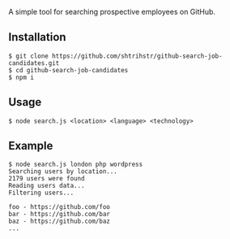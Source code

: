 A simple tool for searching prospective employees on GitHub.

## Installation
```
$ git clone https://github.com/shtrihstr/github-search-job-candidates.git
$ cd github-search-job-candidates
$ npm i
```

## Usage
```
$ node search.js <location> <language> <technology>
```

## Example
```
$ node search.js london php wordpress
Searching users by location...
2179 users were found
Reading users data...
Filtering users...

foo - https://github.com/foo
bar - https://github.com/bar
baz - https://github.com/baz
...
```